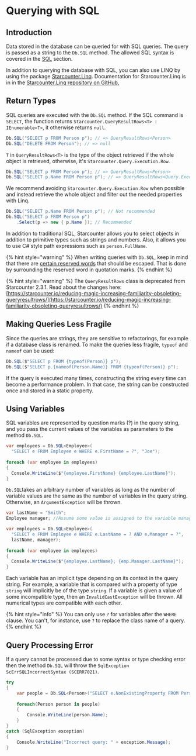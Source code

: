 # Querying with SQL

## Introduction

Data stored in the database can be queried for with SQL queries. The query is passed as a string to the `Db.SQL` method. The allowed SQL syntax is covered in the [SQL](../sql/) section.

In addition to querying the database with SQL, you can also use LINQ by using the package [Starcounter.Linq](https://www.nuget.org/packages/Starcounter.Linq/). Documentation for Starcounter.Linq is in in the [Starcounter.Linq repository on GitHub](https://github.com/Starcounter/Starcounter.Linq),

## Return Types

SQL queries are executed with the `Db.SQL` method. If the SQL command is `SELECT`, the function returns `Starcounter.QueryResultRows<T> : IEnumerable<T>`, it otherwise returns `null`.

```csharp
Db.SQL("SELECT p FROM Person p"); // => QueryResultRows<Person>
Db.SQL("DELETE FROM Person"); // => null
```

`T` in `QueryResultRows<T>` is the type of the object retrieved if the whole object is retrieved, otherwise, it's `Starcounter.Query.Execution.Row`.

```csharp
Db.SQL("SELECT p FROM Person p"); // => QueryResultRows<Person>
Db.SQL("SELECT p.Name FROM Person p"); // => QueryResultRows<Query.Execution.Row>
```

We recommend avoiding `Starcounter.Query.Execution.Row` when possible and instead retrieve the whole object and filter out the needed properties with Linq.

```csharp
Db.SQL("SELECT p.Name FROM Person p"); // Not recommended
Db.SQL("SELECT p FROM Person p")
    .Select(p => new { p.Name }); // Recommended
```

In addition to traditional SQL, Starcounter allows you to select objects in addition to primitive types such as strings and numbers. Also, it allows you to use C\# style path expressions such as `person.FullName`.

{% hint style="warning" %}
When writing queries with `Db.SQL`, keep in mind that there are [certain reserved words](../sql/reserved-words.md) that should be escaped. That is done by surrounding the reserved word in quotation marks.
{% endhint %}

{% hint style="warning" %}
The `QueryResultRows` class is deprecated from Starcounter 2.3.1. Read about the changes here: [https://starcounter.io/reducing-magic-increasing-familiarity-obsoleting-queryresultrows/](https://starcounter.io/reducing-magic-increasing-familiarity-obsoleting-queryresultrows/)
{% endhint %}

## Making Queries Less Fragile

Since the queries are strings, they are sensitive to refactorings, for example if a database class is renamed. To make the queries less fragile, `typeof` and `nameof` can be used:

```csharp
Db.SQL($"SELECT p FROM {typeof(Person)} p");
Db.SQL($"SELECT p.{nameof(Person.Name)} FROM {typeof(Person)} p");
```

If the query is executed many times, constructing the string every time can become a performance problem. In that case, the string can be constructed once and stored in a static property.

## Using Variables

SQL variables are represented by question marks \(?\) in the query string, and you pass the current values of the variables as parameters to the method `Db.SQL`.

```csharp
var employees = Db.SQL<Employee>(
  "SELECT e FROM Employee e WHERE e.FirstName = ?", "Joe");
  
foreach (var employee in employees)
{
  Console.WriteLine($"{employee.FirstName} {employee.LastName}");
}
```

`Db.SQL`takes an arbitrary number of variables as long as the number of variable values are the same as the number of variables in the query string. Otherwise, an `ArgumentException` will be thrown.

```csharp
var lastName = "Smith";
Employee manager; //Assume some value is assigned to the variable manager.

var employees = Db.SQL<Employee>(
  "SELECT e FROM Employee e WHERE e.LastName = ? AND e.Manager = ?", 
  lastName, manager);
  
foreach (var employee in employees)
{
  Console.WriteLine($"{employee.LastName}; {emp.Manager.LastName}");
}
```

Each variable has an implicit type depending on its context in the query string. For example, a variable that is compared with a property of type `string` will implicitly be of the type `string`. If a variable is given a value of some incompatible type, then an `InvalidCastException` will be thrown. All numerical types are compatible with each other.

{% hint style="info" %}
You can only use `?` for variables after the `WHERE` clause. You can't, for instance, use `?` to replace the class name of a query.
{% endhint %}

## Query Processing Error

If a query cannot be processed due to some syntax or type checking error then the method `Db.SQL` will throw the `SqlException` `ScErrSQLIncorrectSyntax (SCERR7021)`.

```csharp
try
{  
    var people = Db.SQL<Person>("SELECT e.NonExistingProperty FROM Person p");
    
    foreach(Person person in people)  
    {    
        Console.WriteLine(person.Name);  
    }
}
catch (SqlException exception)
{  
    Console.WriteLine("Incorrect query: " + exception.Message);
}
```

